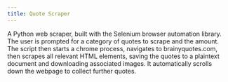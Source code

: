 ```yaml
---
title: Quote Scraper
---
```

A Python web scraper, built with the Selenium browser automation library. The user is prompted for a category of quotes to scrape and the amount. The script then starts a chrome process, navigates to brainyquotes.com, then scrapes all relevant HTML elements, saving the quotes to a plaintext document and downloading associated images. It automatically scrolls down the webpage to collect further quotes.
